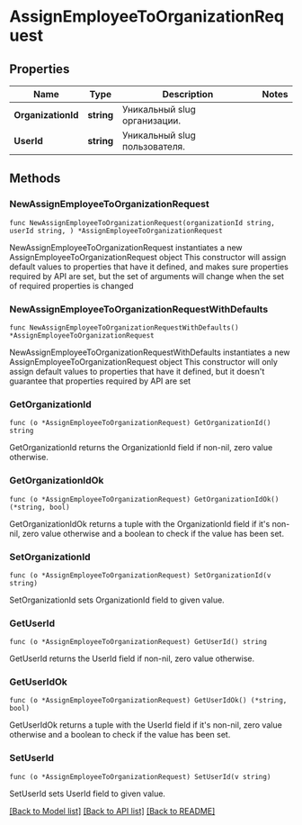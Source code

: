 # AssignEmployeeToOrganizationRequest

## Properties

Name | Type | Description | Notes
------------ | ------------- | ------------- | -------------
**OrganizationId** | **string** | Уникальный slug организации. | 
**UserId** | **string** | Уникальный slug пользователя. | 

## Methods

### NewAssignEmployeeToOrganizationRequest

`func NewAssignEmployeeToOrganizationRequest(organizationId string, userId string, ) *AssignEmployeeToOrganizationRequest`

NewAssignEmployeeToOrganizationRequest instantiates a new AssignEmployeeToOrganizationRequest object
This constructor will assign default values to properties that have it defined,
and makes sure properties required by API are set, but the set of arguments
will change when the set of required properties is changed

### NewAssignEmployeeToOrganizationRequestWithDefaults

`func NewAssignEmployeeToOrganizationRequestWithDefaults() *AssignEmployeeToOrganizationRequest`

NewAssignEmployeeToOrganizationRequestWithDefaults instantiates a new AssignEmployeeToOrganizationRequest object
This constructor will only assign default values to properties that have it defined,
but it doesn't guarantee that properties required by API are set

### GetOrganizationId

`func (o *AssignEmployeeToOrganizationRequest) GetOrganizationId() string`

GetOrganizationId returns the OrganizationId field if non-nil, zero value otherwise.

### GetOrganizationIdOk

`func (o *AssignEmployeeToOrganizationRequest) GetOrganizationIdOk() (*string, bool)`

GetOrganizationIdOk returns a tuple with the OrganizationId field if it's non-nil, zero value otherwise
and a boolean to check if the value has been set.

### SetOrganizationId

`func (o *AssignEmployeeToOrganizationRequest) SetOrganizationId(v string)`

SetOrganizationId sets OrganizationId field to given value.


### GetUserId

`func (o *AssignEmployeeToOrganizationRequest) GetUserId() string`

GetUserId returns the UserId field if non-nil, zero value otherwise.

### GetUserIdOk

`func (o *AssignEmployeeToOrganizationRequest) GetUserIdOk() (*string, bool)`

GetUserIdOk returns a tuple with the UserId field if it's non-nil, zero value otherwise
and a boolean to check if the value has been set.

### SetUserId

`func (o *AssignEmployeeToOrganizationRequest) SetUserId(v string)`

SetUserId sets UserId field to given value.



[[Back to Model list]](../README.md#documentation-for-models) [[Back to API list]](../README.md#documentation-for-api-endpoints) [[Back to README]](../README.md)



